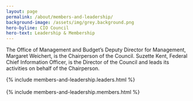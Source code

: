 ```yaml
---
layout: page
permalink: /about/members-and-leadership/
background-image: /assets/img/grey.background.png
hero-byline: CIO Council
hero-text: Leadership & Membership
---
```

The Office of Management and Budget’s Deputy Director for Management, Margaret Weichert, is the Chairperson of the Council. Suzette Kent, Federal Chief Information Officer, is the Director of the Council and leads its activities on behalf of the Chairperson.  

{% include members-and-leadership.leaders.html %}
<br><br>
{% include members-and-leadership.members.html %}

